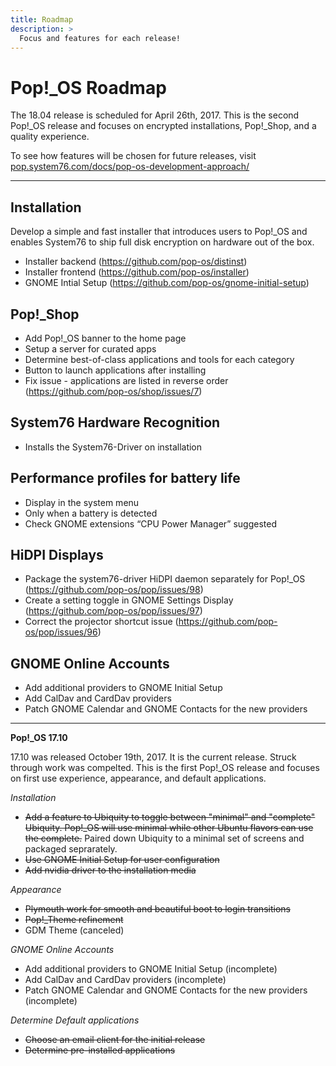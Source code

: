 ```yaml
---
title: Roadmap
description: >
  Focus and features for each release!
---
```

# Pop!\_OS Roadmap

The 18.04 release is scheduled for April 26th, 2017. This is the second Pop!\_OS release and focuses on encrypted installations, Pop!\_Shop, and a quality experience.

To see how features will be chosen for future releases, visit [pop.system76.com/docs/pop-os-development-approach/](/docs/pop-os-development-approach/)

---

## Installation

Develop a simple and fast installer that introduces users to Pop!\_OS and enables System76 to ship full disk encryption on hardware out of the box.

* Installer backend (https://github.com/pop-os/distinst)
* Installer frontend (https://github.com/pop-os/installer)
* GNOME Intial Setup (https://github.com/pop-os/gnome-initial-setup)

## Pop!\_Shop

* Add Pop!\_OS banner to the home page
* Setup a server for curated apps
* Determine best-of-class applications and tools for each category
* Button to launch applications after installing
* Fix issue - applications are listed in reverse order (https://github.com/pop-os/shop/issues/7)

## System76 Hardware Recognition

* Installs the System76-Driver on installation

## Performance profiles for battery life

* Display in the system menu
* Only when a battery is detected
* Check GNOME extensions “CPU Power Manager” suggested

## HiDPI Displays

* Package the system76-driver HiDPI daemon separately for Pop!\_OS (https://github.com/pop-os/pop/issues/98)
* Create a setting toggle in GNOME Settings Display (https://github.com/pop-os/pop/issues/97)
* Correct the projector shortcut issue (https://github.com/pop-os/pop/issues/96)

## GNOME Online Accounts

* Add additional providers to GNOME Initial Setup
* Add CalDav and CardDav providers
* Patch GNOME Calendar and GNOME Contacts for the new providers

---

**Pop!\_OS 17.10**

17.10 was released October 19th, 2017. It is the current release. Struck through work was compelted. This is the first Pop!\_OS release and focuses on first use experience, appearance, and default applications.

*Installation*

* ~~Add a feature to Ubiquity to toggle between "minimal" and "complete" Ubiquity. Pop!\_OS will use minimal while other Ubuntu flavors can use the complete.~~ Paired down Ubiquity to a minimal set of screens and packaged seprarately.
* ~~Use GNOME Initial Setup for user configuration~~
* ~~Add nvidia driver to the installation media~~

*Appearance*

* ~~Plymouth work for smooth and beautiful boot to login transitions~~
* ~~Pop!\_Theme refinement~~
* GDM Theme (canceled)

*GNOME Online Accounts*

* Add additional providers to GNOME Initial Setup (incomplete)
* Add CalDav and CardDav providers (incomplete)
* Patch GNOME Calendar and GNOME Contacts for the new providers (incomplete)

*Determine Default applications*

* ~~Choose an email client for the initial release~~
* ~~Determine pre-installed applications~~

